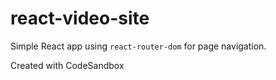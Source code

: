 # react-video-site

Simple React app using `react-router-dom` for page navigation.

Created with CodeSandbox
